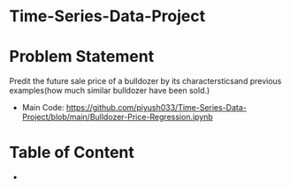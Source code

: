 # Time-Series-Data-Project

# Problem Statement
Predit the future sale price of a bulldozer by its charactersticsand previous examples(how much similar bulldozer have been sold.)

* Main Code: https://github.com/piyush033/Time-Series-Data-Project/blob/main/Bulldozer-Price-Regression.ipynb 

# Table of Content
* 
